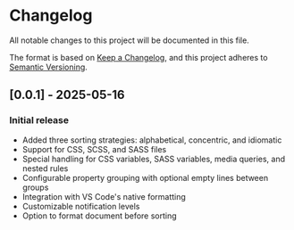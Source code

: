 # Changelog

All notable changes to this project will be documented in this file.

The format is based on [Keep a Changelog](https://keepachangelog.com/en/1.0.0/),
and this project adheres to [Semantic Versioning](https://semver.org/spec/v2.0.0.html).

## [0.0.1] - 2025-05-16

### Initial release

- Added three sorting strategies: alphabetical, concentric, and idiomatic
- Support for CSS, SCSS, and SASS files
- Special handling for CSS variables, SASS variables, media queries, and nested rules
- Configurable property grouping with optional empty lines between groups
- Integration with VS Code's native formatting
- Customizable notification levels
- Option to format document before sorting

